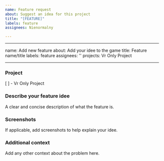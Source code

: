 ```yaml
---
name: Feature request
about: Suggest an idea for this project
title: "[FEATURE]"
labels: feature
assignees: Nienormalny

---
```


---
name: Add new feature
about: Add your idee to the game
title: Feature name/title
labels: feature
assignees: ''
projects: Vr Only Project

---
### **Project**
[ ] - Vr Only Project
### **Describe your feature idee**
A clear and concise description of what the feature is.

### **Screenshots**
If applicable, add screenshots to help explain your idee.

### **Additional context**
Add any other context about the problem here.
